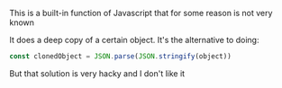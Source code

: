 This is a built-in function of Javascript that for some reason is not very known

It does a deep copy of a certain object. It's the alternative to doing: 

```javascript
const clonedObject = JSON.parse(JSON.stringify(object))
```

But that solution is very hacky and I don't like it 
